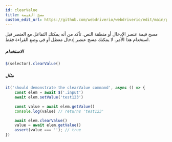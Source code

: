 ```yaml
---
id: clearValue
title: مسح القيمة
custom_edit_url: https://github.com/webdriverio/webdriverio/edit/main/packages/webdriverio/src/commands/element/clearValue.ts
---
```


مسح قيمة عنصر الإدخال أو منطقة النص. تأكد من أنه يمكنك التفاعل مع
العنصر قبل استخدام هذا الأمر. لا يمكنك مسح عنصر إدخال معطل أو في
وضع القراءة فقط.

##### الاستخدام

```js
$(selector).clearValue()
```

##### مثال

```js title="clearValue.js"
it('should demonstrate the clearValue command', async () => {
    const elem = await $('.input')
    await elem.setValue('test123')

    const value = await elem.getValue()
    console.log(value) // returns 'test123'

    await elem.clearValue()
    value = await elem.getValue()
    assert(value === ''); // true
})
```